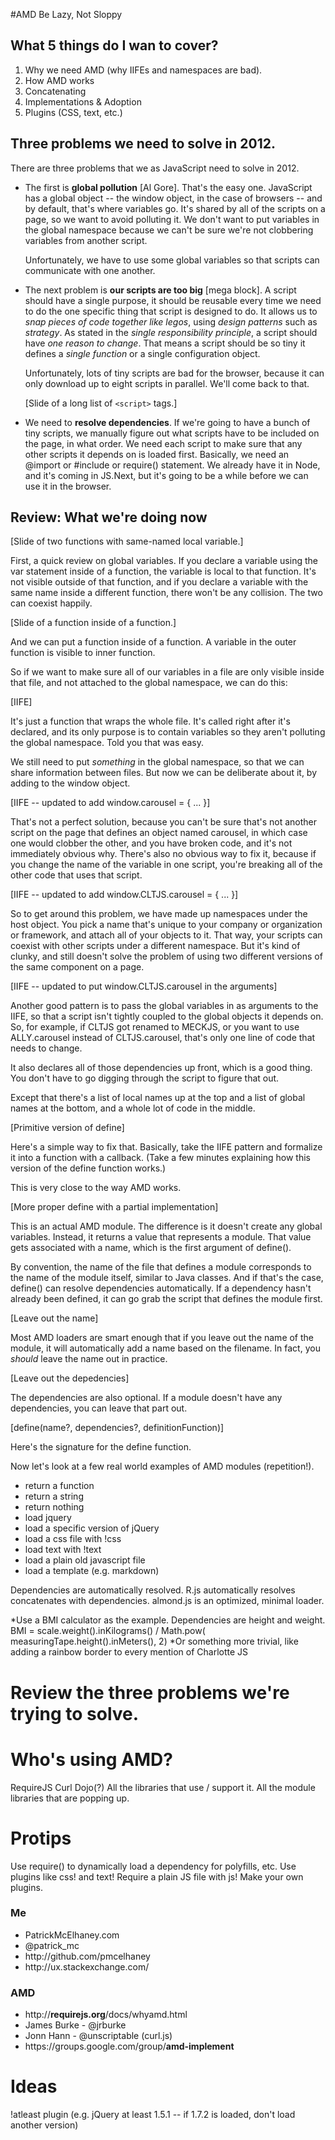 #AMD Be Lazy, Not Sloppy

## What 5 things do I wan to cover?
1. Why we need AMD (why IIFEs and namespaces are bad).
2. How AMD works
3. Concatenating
4. Implementations & Adoption
5. Plugins (CSS, text, etc.)


## Three problems we need to solve in 2012.

There are three problems that we as JavaScript need to solve in 2012. 

- The first is **global pollution** [Al Gore]. That's the easy one. JavaScript
  has a global object -- the window object, in the case of browsers -- and by 
  default, that's where variables go. It's shared by all of the scripts on a
  page, so we want to avoid polluting it. We don't want to put variables in
  the global namespace because we can't be sure we're not clobbering variables
  from another script. 
  
  Unfortunately, we have to use some global variables so that scripts can 
  communicate with one another.
  
- The next problem is **our scripts are too big** [mega block]. A script
  should have a single purpose, it should be reusable every time we need to do
  the one specific thing that script is designed to do. It allows us to *snap
  pieces of code together like legos*, using *design patterns* such as
  *strategy*. As stated in the *single responsibility principle*, a script
  should have *one reason to change*. That means a script should be so tiny
  it defines a *single function* or a single configuration object.
  
  Unfortunately, lots of tiny scripts are bad for the browser, because it
  can only download up to eight scripts in parallel. We'll come back to
  that. 
  
  [Slide of a long list of `<script>` tags.]
  
- We need to **resolve dependencies**. If we're going to have a bunch of tiny
  scripts, we manually figure out what scripts have to be included on the
  page, in what order. We need each script to make sure that any other scripts
  it depends on is loaded first. Basically, we need an @import or #include or
  require() statement. We already have it in Node, and it's coming in JS.Next,
  but it's going to be a while before we can use it in the browser.
  
  
 
## Review: What we're doing now

[Slide of two functions with same-named local variable.]

First, a quick review on global variables. If you declare a variable using the
var statement inside of a function, the variable is local to that function.
It's not visible outside of that function, and if you declare a variable with
the same name inside a different function, there won't be any collision. The
two can coexist happily.

[Slide of a function inside of a function.]

And we can put a function inside of a function. A variable in the outer 
function is visible to inner function. 

So if we want to make sure all of our variables in a file are only visible
inside that file, and not attached to the global namespace, we can do this:

[IIFE]

It's just a function that wraps the whole file. It's called right after it's
declared, and its only purpose is to contain variables so they aren't 
polluting the global namespace. Told you that was easy.

We still need to put *something* in the global namespace, so that we can 
share information between files. But now we can be deliberate about it, by
adding to the window object.

[IIFE -- updated to add window.carousel = { ... }]

That's not a perfect solution, because you can't be sure that's not another
script on the page that defines an object named carousel, in which case one
would clobber the other, and you have broken code, and it's not immediately
obvious why. There's also no obvious way to fix it, because if you change
the name of the variable in one script, you're breaking all of the other
code that uses that script.

[IIFE -- updated to add window.CLTJS.carousel = { ... }]
 
So to get around this problem, we have made up namespaces under the host
object. You pick a name that's unique to your company or organization or
framework, and attach all of your objects to it. That way, your scripts
can coexist with other scripts under a different namespace. But it's kind
of clunky, and still doesn't solve the problem of using two different 
versions of the same component on a page.

[IIFE -- updated to put window.CLTJS.carousel in the arguments]

Another good pattern is to pass the global variables in as arguments
to the IIFE, so that a script isn't tightly coupled to the global 
objects it depends on. So, for example, if CLTJS got renamed to MECKJS,
or you want to use ALLY.carousel instead of CLTJS.carousel, that's only
one line of code that needs to change.

It also declares all of those dependencies up front, which is a good
thing. You don't have to go digging through the script to figure that
out. 

Except that there's a list of local names up at the top and a list of
global names at the bottom, and a whole lot of code  in the middle.  

[Primitive version of define]

Here's a simple way to fix that. Basically, take the IIFE pattern and
formalize it into a function with a callback. (Take a few minutes
explaining how this version of the define function works.)

This is very close to the way AMD works.

[More proper define with a partial implementation]

This is an actual AMD module. The difference is it doesn't create 
any global variables. Instead, it returns a value that represents 
a module. That value gets associated with a name, which is the first
argument of define(). 

By convention, the name of the file that defines a module corresponds
to the name of the module itself, similar to Java classes. And if
that's the case, define() can resolve dependencies automatically. If
a dependency hasn't already been defined, it can go grab the script
that defines the module first.

[Leave out the name]

Most AMD loaders are smart enough that if you leave out the name of
the module, it will automatically add a name based on the 
filename. In fact, you *should* leave the name out in practice.

[Leave out the depedencies]

The dependencies are also optional. If a module doesn't have any 
dependencies, you can leave that part out.

[define(name?, dependencies?, definitionFunction)]

Here's the signature for the define function.

Now let's look at a few real world examples of AMD modules (repetition!).

- return a function
- return a string
- return nothing
- load jquery
- load a specific version of jQuery
- load a css file with !css
- load text with !text
- load a plain old javascript file
- load a template (e.g. markdown)


Dependencies are automatically resolved.
R.js automatically resolves concatenates with dependencies.
almond.js is an optimized, minimal loader.

*Use a BMI calculator as the example. Dependencies are height and weight. BMI = scale.weight().inKilograms() / Math.pow( measuringTape.height().inMeters(), 2) 
*Or something more trivial, like adding a rainbow border to every mention of Charlotte JS


# Review the three problems we're trying to solve.


# Who's using AMD?

RequireJS
Curl
Dojo(?)
All the libraries that use / support it.
All the module libraries that are popping up.


# Protips

Use require() to dynamically load a dependency for polyfills, etc.
Use plugins like css! and text! 
Require a plain JS file with js!
Make your own plugins.


<h3>Me</h3>
<ul>
    <li>PatrickMcElhaney.com</li>
    <li>@patrick_mc</li>
    <li>http://github.com/pmcelhaney</li>
    <li>http://ux.stackexchange.com/</li>
</ul>

<h3>AMD</h3>
<ul>
    <!-- I should put avatars here -->
    <li>http://<strong>requirejs.org</strong>/docs/whyamd.html</li>
    <li>James Burke - @jrburke</li> 
    <li>Jonn Hann - @unscriptable (curl.js)</li>
    <li>https://groups.google.com/group/<strong>amd-implement</strong></li>
</ul>


# Ideas 

!atleast plugin (e.g. jQuery at least 1.5.1 -- if 1.7.2 is loaded, don't load another version)

